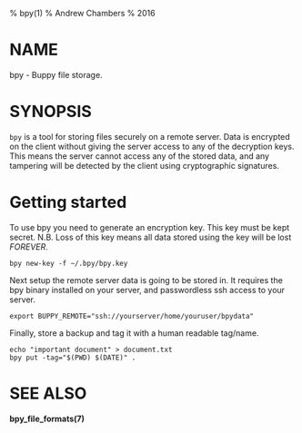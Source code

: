% bpy(1)
% Andrew Chambers
% 2016


# NAME

bpy - Buppy file storage.

# SYNOPSIS

``bpy`` is a tool for storing files securely on a remote server.
Data is encrypted on the client without giving the server access
to any of the decryption keys. This means the server cannot access
any of the stored data, and any tampering will be detected by the 
client using cryptographic signatures.

# Getting started

To use bpy you need to generate an encryption key. This key must be
kept secret. N.B. Loss of this key means all data stored using
the key will be lost *FOREVER*.

```
bpy new-key -f ~/.bpy/bpy.key
```

Next setup the remote server data is going to be stored in. It requires
the bpy binary installed on your server, and passwordless ssh access to your
server.

```
export BUPPY_REMOTE="ssh://yourserver/home/youruser/bpydata"
```

Finally, store a backup and tag it with a human readable tag/name.

```
echo "important document" > document.txt
bpy put -tag="$(PWD) $(DATE)" .
```

# SEE ALSO

**bpy_file_formats(7)**